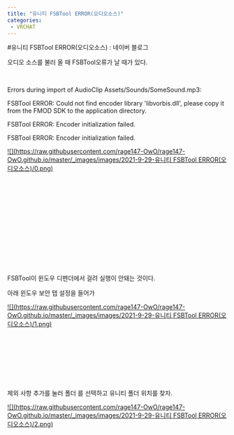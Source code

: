 ```yaml
---
title: "유니티 FSBTool ERROR(오디오소스)"
categories:
 - VRCHAT
---
```

#유니티 FSBTool ERROR(오디오소스) : 네이버 블로그








오디오 소스를 불러 올 때 FSBTool오류가 날 때가 있다.

​

Errors during import of AudioClip Assets/Sounds/SomeSound.mp3:

FSBTool ERROR: Could not find encoder library 'libvorbis.dll', please copy it from the FMOD SDK to the application directory.

FSBTool ERROR: Encoder initialization failed.

FSBTool ERROR: Encoder initialization failed.





 



[![](https://raw.githubusercontent.com/rage147-OwO/rage147-OwO.github.io/master/_images/images/2021-9-29-유니티 FSBTool ERROR(오디오소스)/0.png)](#)








​

​

​

​

​

​

​

FSBTool이 윈도우 디펜더에서 걸려 실행이 안돼는 것이다.

아래 윈도우 보안 탭 설정을 들어가





 



[![](https://raw.githubusercontent.com/rage147-OwO/rage147-OwO.github.io/master/_images/images/2021-9-29-유니티 FSBTool ERROR(오디오소스)/1.png)](#)








​

​

​

​

제외 사항 추가를 눌러 폴더 를 선택하고 유니티 폴더 위치를 찾자.





 



[![](https://raw.githubusercontent.com/rage147-OwO/rage147-OwO.github.io/master/_images/images/2021-9-29-유니티 FSBTool ERROR(오디오소스)/2.png)](#)








​





 

